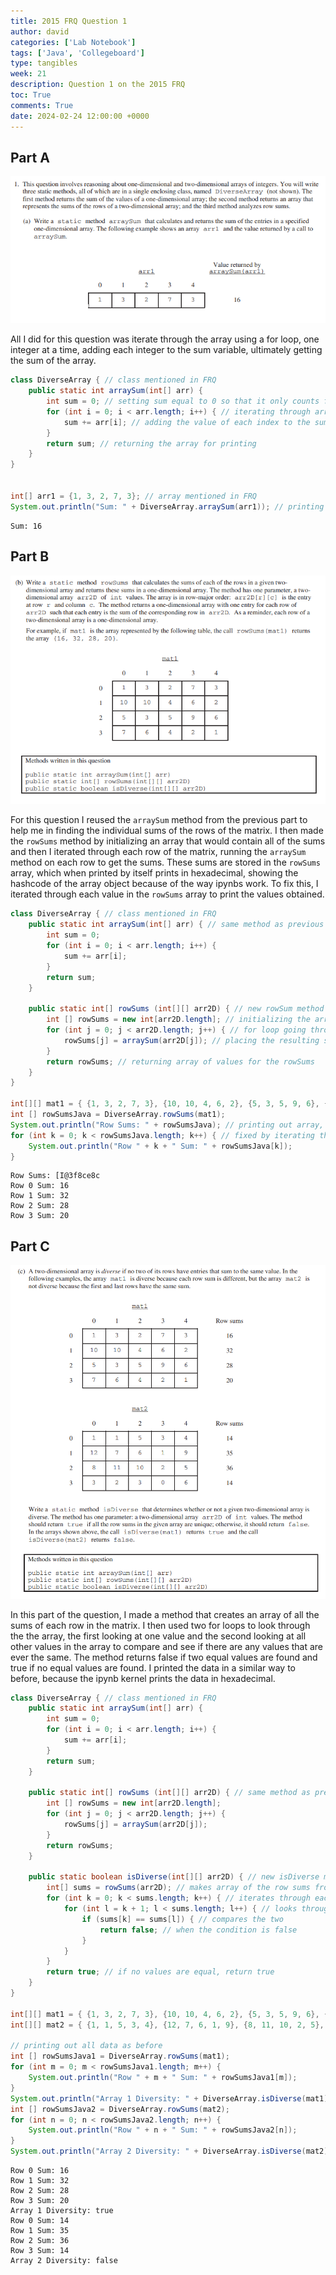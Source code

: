 ```yaml
---
title: 2015 FRQ Question 1
author: david
categories: ['Lab Notebook']
tags: ['Java', 'Collegeboard']
type: tangibles
week: 21
description: Question 1 on the 2015 FRQ
toc: True
comments: True
date: 2024-02-24 12:00:00 +0000
---
```


## Part A

![](/assets/img/post_images/2015-1a.png)

All I did for this question was iterate through the array using a for loop, one integer at a time, adding each integer to the sum variable, ultimately getting the sum of the array.


```java
class DiverseArray { // class mentioned in FRQ
    public static int arraySum(int[] arr) {
        int sum = 0; // setting sum equal to 0 so that it only counts for this array
        for (int i = 0; i < arr.length; i++) { // iterating through array, on integer at a time
            sum += arr[i]; // adding the value of each index to the sum of the array
        }
        return sum; // returning the array for printing
    }
}


int[] arr1 = {1, 3, 2, 7, 3}; // array mentioned in FRQ
System.out.println("Sum: " + DiverseArray.arraySum(arr1)); // printing array
```

    Sum: 16


## Part B

![](/assets/img/post_images/2015-1b.png)

For this question I reused the `arraySum` method from the previous part to help me in finding the individual sums of the rows of the matrix. I then made the `rowSums` method by initializing an array that would contain all of the sums and then I iterated through each row of the matrix, running the `arraySum` method on each row to get the sums. These sums are stored in the `rowSums` array, which when printed by itself prints in hexadecimal, showing the hashcode of the array object because of the way ipynbs work. To fix this, I iterated through each value in the `rowSums` array to print the values obtained.


```java
class DiverseArray { // class mentioned in FRQ
    public static int arraySum(int[] arr) { // same method as previous part reused
        int sum = 0;
        for (int i = 0; i < arr.length; i++) {
            sum += arr[i];
        }
        return sum;
    }

    public static int[] rowSums (int[][] arr2D) { // new rowSum method
        int [] rowSums = new int[arr2D.length]; // initializing the array for the row sums
        for (int j = 0; j < arr2D.length; j++) { // for loop going through each array to find the sum
            rowSums[j] = arraySum(arr2D[j]); // placing the resulting sum from the arraySum method into the rowSums array
        }
        return rowSums; // returning array of values for the rowSums
    }
}

int[][] mat1 = { {1, 3, 2, 7, 3}, {10, 10, 4, 6, 2}, {5, 3, 5, 9, 6}, {7, 6, 4, 2, 1} }; // example matrix from frq
int [] rowSumsJava = DiverseArray.rowSums(mat1);
System.out.println("Row Sums: " + rowSumsJava); // printing out array, printed bad because of ipynb
for (int k = 0; k < rowSumsJava.length; k++) { // fixed by iterating through each value in the row and printing out
    System.out.println("Row " + k + " Sum: " + rowSumsJava[k]);
}
```

    Row Sums: [I@3f8ce8c
    Row 0 Sum: 16
    Row 1 Sum: 32
    Row 2 Sum: 28
    Row 3 Sum: 20


## Part C

![](/assets/img/post_images/2015-1c.png)

In this part of the question, I made a method that creates an array of all the sums of each row in the matrix. I then used two for loops to look through the the array, the first looking at one value and the second looking at all other values in the array to compare and see if there are any values that are ever the same. The method returns false if two equal values are found and true if no equal values are found. I printed the data in a similar way to before, because the ipynb kernel prints the data in hexadecimal.


```java
class DiverseArray { // class mentioned in FRQ
    public static int arraySum(int[] arr) { 
        int sum = 0;
        for (int i = 0; i < arr.length; i++) {
            sum += arr[i];
        }
        return sum;
    }

    public static int[] rowSums (int[][] arr2D) { // same method as previous part reused
        int [] rowSums = new int[arr2D.length];
        for (int j = 0; j < arr2D.length; j++) {
            rowSums[j] = arraySum(arr2D[j]);
        }
        return rowSums;
    }

    public static boolean isDiverse(int[][] arr2D) { // new isDiverse method
        int[] sums = rowSums(arr2D); // makes array of the row sums from the matrix
        for (int k = 0; k < sums.length; k++) { // iterates through each value of the sums array
            for (int l = k + 1; l < sums.length; l++) { // looks through each other value to the current value it's on
                if (sums[k] == sums[l]) { // compares the two 
                    return false; // when the condition is false
                }
            }
        }
        return true; // if no values are equal, return true
    }
}

int[][] mat1 = { {1, 3, 2, 7, 3}, {10, 10, 4, 6, 2}, {5, 3, 5, 9, 6}, {7, 6, 4, 2, 1} }; // matrix that would return true
int[][] mat2 = { {1, 1, 5, 3, 4}, {12, 7, 6, 1, 9}, {8, 11, 10, 2, 5}, {3, 2, 3, 0, 6} }; // matrix that would return false

// printing out all data as before
int [] rowSumsJava1 = DiverseArray.rowSums(mat1);
for (int m = 0; m < rowSumsJava1.length; m++) {
    System.out.println("Row " + m + " Sum: " + rowSumsJava1[m]);
}
System.out.println("Array 1 Diversity: " + DiverseArray.isDiverse(mat1));
int [] rowSumsJava2 = DiverseArray.rowSums(mat2);
for (int n = 0; n < rowSumsJava2.length; n++) {
    System.out.println("Row " + n + " Sum: " + rowSumsJava2[n]);
}
System.out.println("Array 2 Diversity: " + DiverseArray.isDiverse(mat2));
```

    Row 0 Sum: 16
    Row 1 Sum: 32
    Row 2 Sum: 28
    Row 3 Sum: 20
    Array 1 Diversity: true
    Row 0 Sum: 14
    Row 1 Sum: 35
    Row 2 Sum: 36
    Row 3 Sum: 14
    Array 2 Diversity: false

